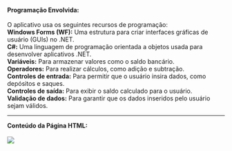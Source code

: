 <b>Programação Envolvida:</b><br><br>
O aplicativo usa os seguintes recursos de programação:<br>
<b>Windows Forms (WF):</b> Uma estrutura para criar interfaces gráficas de usuário (GUIs) no .NET.<br>
<b>C#:</b> Uma linguagem de programação orientada a objetos usada para desenvolver aplicativos .NET.<br>
<b>Variáveis:</b> Para armazenar valores como o saldo bancário.<br>
<b>Operadores:</b> Para realizar cálculos, como adição e subtração.<br>
<b>Controles de entrada:</b> Para permitir que o usuário insira dados, como depósitos e saques.<br>
<b>Controles de saída:</b> Para exibir o saldo calculado para o usuário.<br>
<b>Validação de dados:</b> Para garantir que os dados inseridos pelo usuário sejam válidos.<br><hr>
<b>Conteúdo da Página HTML:</b><br><br>
<img src="https://lh3.googleusercontent.com/pw/AP1GczNlT2bRByjXF25xMYZZdvPtA8aRl4z9fMxirwBeZRNVDqNbo8RPDgYFJiKx9a4QaZdIHc-yy2vGqOJx-IiSckiEuBmiGWxxSRM6Oqhc3P7vDHZR4s9UAgzee2WMLOVQevD2q4kHjp09Q130FClGFnNkEi7zoBaQRlwmUwZ9w7pO6juhOpSrgLPh1hHgafr9NSxnmJdKpup9tX3FJz-AmhMQQC_h9d3bwuhbFYZ4WABx9bctUByIJQ557bAqoVF5UQXK_3OvZWnFr73zCSEFJh2qdkT5S_ezbaptsR4h3ovVJUHxs9MJnP7FDV99TN8OxZS1nhEhNl-s1oDLmEaoIE0b2-t3wwfmN0t9O-txGIx_9-EbVSy1B7vWq8_yIeyk_7OS3ladN2Z5eNGXZOuUllxRf1kVH7eFipgU8FETrX-q-AT1DT0PxlKlx5rSrgz1S2BD68BldpCtWEwh-_vpERd48E-0HvC9F-qSt6FhUjTwfHoddGyz2SDmq1-Gsk91_jz3Z8nZ8wLgyhl7vsGopFn0VuEXA6oETBmnjZ-g9hj2BRBc2jPX0Bm_wNveNK8katFKCFvqpL09CE9DIrKf6yAmfj_EpA3puxzDeZYhE7Yf6ih21-zMxKR3xqRTQFeHd4f1q264fga0AEB9uUoFZu3_7j9QMil9IZaWLbFl-yBM-9Uek5uoUwPB2nLUSrWJVAe-YHdrktXD4qj5T41VWviyHyL7bu-NuRHHOLfqWPjN48kuw6Z1nX4O1o9roDnizmj8uAgefux7RpGeEG1iZu3px24GajNXDX7SMnXkM6UhoS-Vg3MgXyvqVhcdM24uTtsnC8bPomyPa4Yo3V8zHOdcpEcfVhbMN2HxHX1UP_TdyDYYj_geHZbpVqpF8ACiuLrRXKPcofS78qF-FpdzIrSKb4fwrnFmdgQHk-ilv2grToXMV7s9pEmr5ElZ=w880-h655-s-no-gm?authuser=1"><br>


